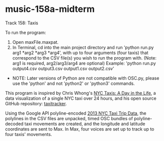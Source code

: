 # music-158a-midterm

Track 158: Taxis

To run the program:
1. Open maxFile.maxpat.
2. In Terminal, cd into the main project directory and run 'python run.py arg1 *arg2 *arg3 *arg4', with up to four arguments (four taxis) that correspond to the CSV file(s) you wish to run the program with. (Note: arg1 is required, arg2/arg3/arg4 are optional)
Example: 'python run.py output4.csv output3.csv output1.csv output2.csv'

* NOTE: Later versions of Python are not compatible with OSC.py, please use the 'python' and not 'python2' or 'python3' commands.


This program is inspired by Chris Whong's [NYC Taxis: A Day in the Life](http://nyctaxi.herokuapp.com), a data visualization of a single NYC taxi over 24 hours, and his open source GitHub repository: [taxitracker](https://github.com/chriswhong/taxitracker).

Using the Google API polyline-encoded [2013 NYC Taxi Trip Data](http://www.andresmh.com/nyctaxitrips/), the polylines in the CSV files are unpacked, timed OSC bundles of polyline-decoded taxi movements are created, and the longitude and latitude coordinates are sent to Max. In Max, four voices are set up to track up to four taxis' movements.
